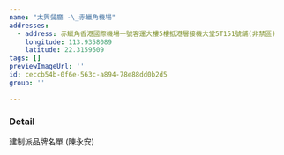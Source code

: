 ```yaml
---
name: "太興餐廳 -\_赤鱲角機場"
addresses:
  - address: 赤鱲角香港國際機場一號客運大樓5樓抵港層接機大堂5T151號舖(非禁區)
    longitude: 113.9358089
    latitude: 22.3159509
tags: []
previewImageUrl: ''
id: ceccb54b-0f6e-563c-a894-78e88dd0b2d5
group: ''

---
```

### Detail
建制派品牌名單 (陳永安)

